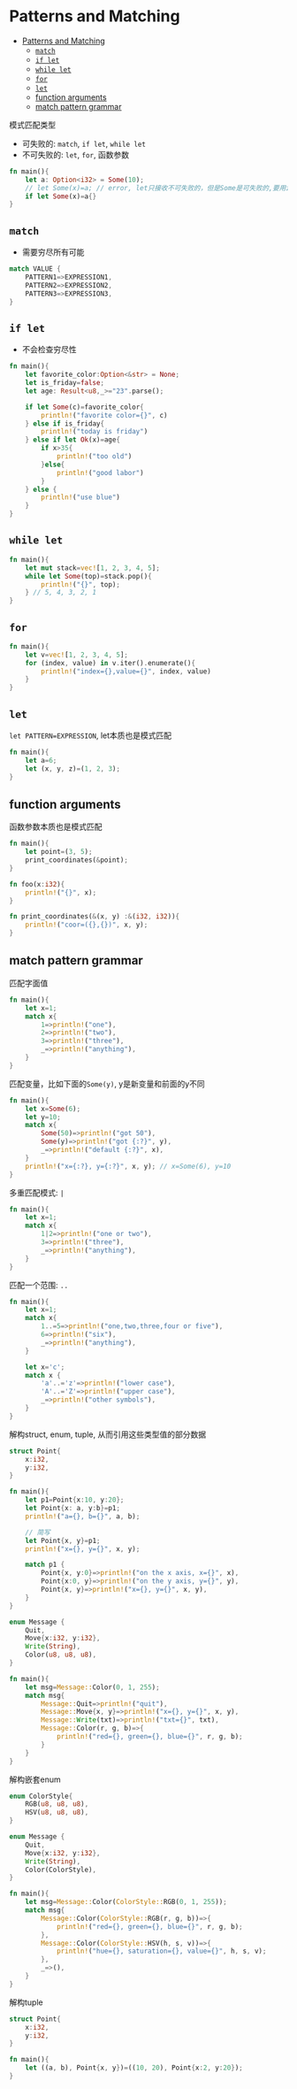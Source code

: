 # Patterns and Matching

- [Patterns and Matching](#patterns-and-matching)
  - [`match`](#match)
  - [`if let`](#if-let)
  - [`while let`](#while-let)
  - [`for`](#for)
  - [`let`](#let)
  - [function arguments](#function-arguments)
  - [match pattern grammar](#match-pattern-grammar)

模式匹配类型
- 可失败的: `match`, `if let`, `while let`
- 不可失败的: `let`, `for`, 函数参数

```rs
fn main(){
    let a: Option<i32> = Some(10);
    // let Some(x)=a; // error, let只接收不可失败的，但是Some是可失败的,要用if let
    if let Some(x)=a{}
}
```

## `match`

- 需要穷尽所有可能

```rs
match VALUE {
    PATTERN1=>EXPRESSION1,
    PATTERN2=>EXPRESSION2,
    PATTERN3=>EXPRESSION3,
}
```

## `if let`

- 不会检查穷尽性

```rs
fn main(){
    let favorite_color:Option<&str> = None;
    let is_friday=false;
    let age: Result<u8,_>="23".parse();

    if let Some(c)=favorite_color{
        println!("favorite color={}", c)
    } else if is_friday{
        println!("today is friday")
    } else if let Ok(x)=age{
        if x>35{
            println!("too old")
        }else{
            println!("good labor")
        }
    } else {
        println!("use blue")
    }
}
```

## `while let`

```rs
fn main(){
    let mut stack=vec![1, 2, 3, 4, 5];
    while let Some(top)=stack.pop(){
        println!("{}", top);
    } // 5, 4, 3, 2, 1
}
```

## `for`

```rs
fn main(){
    let v=vec![1, 2, 3, 4, 5];
    for (index, value) in v.iter().enumerate(){
        println!("index={},value={}", index, value)
    }
}
```

## `let`

`let PATTERN=EXPRESSION`, let本质也是模式匹配

```rs
fn main(){
    let a=6;
    let (x, y, z)=(1, 2, 3);
}
```

## function arguments

函数参数本质也是模式匹配

```rs
fn main(){
    let point=(3, 5);
    print_coordinates(&point);
}

fn foo(x:i32){
    println!("{}", x);
}

fn print_coordinates(&(x, y) :&(i32, i32)){
    println!("coor=({},{})", x, y);
}
```

## match pattern grammar

匹配字面值

```rs
fn main(){
    let x=1;
    match x{
        1=>println!("one"),
        2=>println!("two"),
        3=>println!("three"),
        _=>println!("anything"),
    }
}
```

匹配变量，比如下面的`Some(y)`, y是新变量和前面的y不同

```rs
fn main(){
    let x=Some(6);
    let y=10;
    match x{
        Some(50)=>println!("got 50"),
        Some(y)=>println!("got {:?}", y),
        _=>println!("default {:?}", x),
    }
    println!("x={:?}, y={:?}", x, y); // x=Some(6), y=10
}
```

多重匹配模式: `|`

```rs
fn main(){
    let x=1;
    match x{
        1|2=>println!("one or two"),
        3=>println!("three"),
        _=>println!("anything"),
    }
}
```

匹配一个范围: `..`

```rs
fn main(){
    let x=1;
    match x{
        1..=5=>println!("one,two,three,four or five"),
        6=>println!("six"),
        _=>println!("anything"),
    }

    let x='c';
    match x {
        'a'..='z'=>println!("lower case"),
        'A'..='Z'=>println!("upper case"),
        _=>println!("other symbols"),
    }
}
```

解构struct, enum, tuple, 从而引用这些类型值的部分数据

```rs
struct Point{
    x:i32,
    y:i32,
}

fn main(){
    let p1=Point{x:10, y:20};
    let Point{x: a, y:b}=p1;
    println!("a={}, b={}", a, b);

    // 简写
    let Point{x, y}=p1;
    println!("x={}, y={}", x, y);

    match p1 {
        Point{x, y:0}=>println!("on the x axis, x={}", x),
        Point{x:0, y}=>println!("on the y axis, y={}", y),
        Point{x, y}=>println!("x={}, y={}", x, y),
    }
}
```

```rs
enum Message {
    Quit,
    Move{x:i32, y:i32},
    Write(String),
    Color(u8, u8, u8),
}

fn main(){
    let msg=Message::Color(0, 1, 255);
    match msg{
        Message::Quit=>println!("quit"),
        Message::Move{x, y}=>println!("x={}, y={}", x, y),
        Message::Write(txt)=>println!("txt={}", txt),
        Message::Color(r, g, b)=>{
            println!("red={}, green={}, blue={}", r, g, b);
        }
    }
}
```

解构嵌套enum

```rs
enum ColorStyle{
    RGB(u8, u8, u8),
    HSV(u8, u8, u8),
}

enum Message {
    Quit,
    Move{x:i32, y:i32},
    Write(String),
    Color(ColorStyle),
}

fn main(){
    let msg=Message::Color(ColorStyle::RGB(0, 1, 255));
    match msg{
        Message::Color(ColorStyle::RGB(r, g, b))=>{
            println!("red={}, green={}, blue={}", r, g, b);
        },
        Message::Color(ColorStyle::HSV(h, s, v))=>{
            println!("hue={}, saturation={}, value={}", h, s, v);
        },
        _=>(),
    }
}
```

解构tuple

```rs
struct Point{
    x:i32,
    y:i32,
}

fn main(){
    let ((a, b), Point{x, y})=((10, 20), Point{x:2, y:20});
}
```

